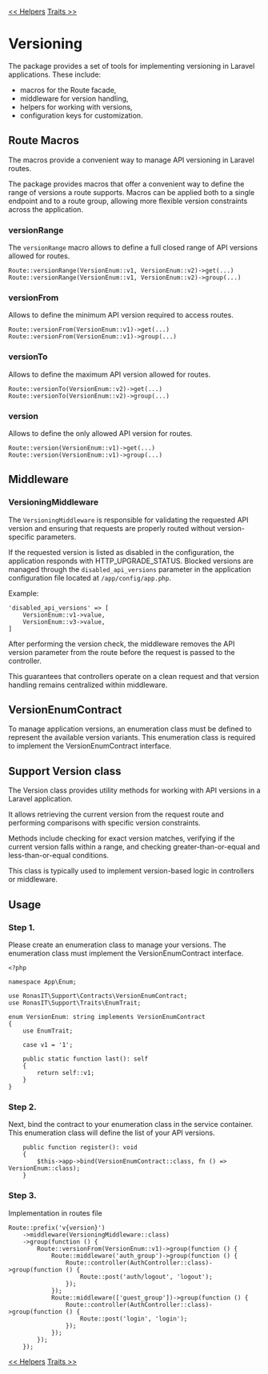 [<< Helpers][1]
[Traits >>][2]

# Versioning

The package provides a set of tools for implementing versioning in Laravel applications. These include:

- macros for the Route facade,
- middleware for version handling,
- helpers for working with versions,
- configuration keys for customization.

## Route Macros

The macros provide a convenient way to manage API versioning in Laravel routes.

The package provides macros that offer a convenient way to define the range of versions a route supports. 
Macros can be applied both to a single endpoint and to a route group, 
allowing more flexible version constraints across the application.

### versionRange

The `versionRange` macro allows to define a full closed range of API versions allowed for routes.

```
Route::versionRange(VersionEnum::v1, VersionEnum::v2)->get(...)
Route::versionRange(VersionEnum::v1, VersionEnum::v2)->group(...)
```

### versionFrom

Allows to define the minimum API version required to access routes.

```
Route::versionFrom(VersionEnum::v1)->get(...)
Route::versionFrom(VersionEnum::v1)->group(...)
```

### versionTo

Allows to define the maximum API version allowed for routes.

```
Route::versionTo(VersionEnum::v2)->get(...)
Route::versionTo(VersionEnum::v2)->group(...)
```

### version

Allows to define the only allowed API version for routes.

```
Route::version(VersionEnum::v1)->get(...)
Route::version(VersionEnum::v1)->group(...)
```

## Middleware

### VersioningMiddleware

The `VersioningMiddleware` is responsible for validating the requested API version and ensuring that requests are properly
routed without version-specific parameters.

If the requested version is listed as disabled in the configuration, the application responds with HTTP_UPGRADE_STATUS.
Blocked versions are managed through the `disabled_api_versions` parameter in the application configuration file 
located at `/app/config/app.php`.

Example:
```
'disabled_api_versions' => [
    VersionEnum::v1->value,
    VersionEnum::v3->value,
] 
```

After performing the version check, the middleware removes the API version parameter from the route before the request 
is passed to the controller. 

This guarantees that controllers operate on a clean request and that version handling remains centralized within middleware.

## VersionEnumContract

To manage application versions, an enumeration class must be defined to represent the available version variants.
This enumeration class is required to implement the VersionEnumContract interface.

## Support Version class

The Version class provides utility methods for working with API versions in a Laravel application.

It allows retrieving the current version from the request route and performing comparisons with specific version constraints.

Methods include checking for exact version matches, verifying if the current version falls within a range,
and checking greater-than-or-equal and less-than-or-equal conditions.

This class is typically used to implement version-based logic in controllers or middleware.

## Usage

### Step 1.

Please create an enumeration class to manage your versions.
The enumeration class must implement the VersionEnumContract interface.
```
<?php

namespace App\Enum;

use RonasIT\Support\Contracts\VersionEnumContract;
use RonasIT\Support\Traits\EnumTrait;

enum VersionEnum: string implements VersionEnumContract
{
    use EnumTrait;

    case v1 = '1';

    public static function last(): self
    {
        return self::v1;
    }
}
```

### Step 2.

Next, bind the contract to your enumeration class in the service container.
This enumeration class will define the list of your API versions.

```
    public function register(): void
    {
        $this->app->bind(VersionEnumContract::class, fn () => VersionEnum::class);
    }
```

### Step 3.

Implementation in routes file

```
Route::prefix('v{version}')
    ->middleware(VersioningMiddleware::class)
    ->group(function () {
        Route::versionFrom(VersionEnum::v1)->group(function () {
            Route::middleware('auth_group')->group(function () {
                Route::controller(AuthController::class)->group(function () {
                    Route::post('auth/logout', 'logout');
                });
            });
            Route::middleware(['guest_group'])->group(function () {
                Route::controller(AuthController::class)->group(function () {
                    Route::post('login', 'login');
                });
            });
        });
    });
```

[<< Helpers][1]
[Traits >>][2]

[1]:helpers.md
[2]:traits.md